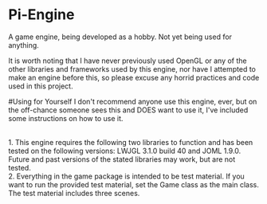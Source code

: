 # Pi-Engine
A game engine, being developed as a hobby. Not yet being used for anything.

It is worth noting that I have never previously used OpenGL or any of the other libraries and frameworks used by this engine, nor have I attempted to make an engine before this, so please excuse any horrid practices and code used in this project. 

#Using for Yourself
I don't recommend anyone use this engine, ever, but on the off-chance someone sees this and DOES want to use it, I've included some instructions on how to use it.

<br> 1. This engine requires the following two libraries to function and has been tested on the following versions: LWJGL 3.1.0 build 40 and JOML 1.9.0. Future and past versions of the stated libraries may work, but are not tested.
<br> 2. Everything in the game package is intended to be test material. If you want to run the provided test material, set the Game class as the main class. The test material includes three scenes.
